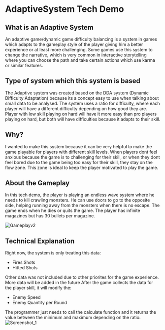 # AdaptiveSystem Tech Demo
## What is an Adaptive System
An adaptive game/dynamic game difficulty balancing is a system in games which adapts to the gameplay style of the player giving him a better experience or at least more challenging.
Some games use this system to change the narrative, which is very common in interactive storytelling where you can choose the path and take certain actions which use karma or similar features.
## Type of system which this system is based
The Adaptive system was created based on the DDA system (Dynamic Difficulty Adaptation) because its a concept easy to use when talking about small data to be analysed. The system uses a ratio for difficulty, where each player will have a different difficulty depending on how good they are. 
Player with low skill playing on hard will have it more easy than pro players playing on hard, but both will have difficulties because it adapts to their skill.
## Why?
I wanted to make this system because it can be very helpful to make the game playable for players with different skill levels. When players dont feel anxious because the game is to challenging for their skill, or when they dont feel bored due to the game being too easy for their skill, they stay on the flow zone. This zone is ideal to keep the player motivated to play the game.
## About the Gameplay
In this tech demo, the player is playing an endless wave system where he needs to kill crawling monsters. He can use doors to go to the opposite side, helping running away from the monsters when there is no escape. The game ends when he dies or quits the game. The player has infinite magazines but has 30 bullets per magazine.

![Gameplayv2](https://user-images.githubusercontent.com/47228282/135369161-dd1b75b9-4c83-4ced-91ea-192038f139dc.gif)
## Technical Explanation
Right now, the system is only treating this data:

- Fires Shots
- Hitted Shots

Other data was not included due to other priorites for the game experience. More data will be added in the future
After the game collects the data for the player skill, it will modify the:

- Enemy Speed
- Enemy Quantity per Round

The programmer just needs to call the calculate function and it returns the value between the minimum and maximum depending on the ratio.
![Screenshot_1](https://user-images.githubusercontent.com/47228282/135368515-eecbb0eb-fb47-40d1-ab98-e8dcee61d20d.png)
